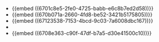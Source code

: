 - {{embed ((6701c8e5-2fe0-4725-babb-e6c8b7ed2d58))}}
- {{embed ((670b071a-2660-4fd8-be52-3421b5175805))}}
- {{embed ((67123538-7153-4bcd-9c03-7a6008dbc167))}}
-
- {{embed ((6708e363-c90f-47df-b7a5-d30e41500c10))}}